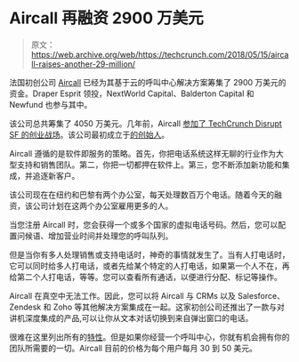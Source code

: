 # Aircall 再融资 2900 万美元

> 原文：<https://web.archive.org/web/https://techcrunch.com/2018/05/15/aircall-raises-another-29-million/>

法国初创公司 [Aircall](https://web.archive.org/web/20230327185738/https://aircall.io/) 已经为其基于云的呼叫中心解决方案筹集了 2900 万美元的资金。Draper Esprit 领投，NextWorld Capital、Balderton Capital 和 Newfund 也参与其中。

该公司总共筹集了 4050 万美元。几年前，Aircall [参加了 TechCrunch Disrupt SF 的创业战场](https://web.archive.org/web/20230327185738/https://techcrunch.com/2015/09/21/aircall-wants-to-reinvent-customer-support-by-making-all-representatives-mobile/)。该公司最初成立于[的创始人](https://web.archive.org/web/20230327185738/https://www.efounders.co/)。

Aircall 遵循的是软件即服务的策略。首先，你把电话系统这样无聊的行业作为大型支持和销售团队。第二，你把一切都押在软件上。第三，您不断添加新功能和集成，并追逐新客户。

该公司现在在纽约和巴黎有两个办公室，每天处理数百万个电话。随着今天的融资，该公司计划在这两个办公室雇用更多的人。

当您注册 Aircall 时，您会获得一个或多个国家的虚拟电话号码。然后，您可以配置问候语、增加营业时间并处理您的呼叫队列。

但是当你有多人处理销售或支持电话时，神奇的事情就发生了。当有人打电话时，它可以同时给多人打电话，或者先给某个特定的人打电话，如果第一个人不在，再给第二个人打电话，等等。您可以查看所有通话，以便进行分配、标记等操作。

Aircall 在真空中无法工作。因此，您可以将 Aircall 与 CRMs 以及 Salesforce、Zendesk 和 Zoho 等其他解决方案集成在一起。这家初创公司还推出了一款与对讲机深度集成的产品,可以让你从文本对话切换到来自弹出窗口的电话。

很难在这里列出所有的[特性](https://web.archive.org/web/20230327185738/https://aircall.io/call-center-software-features/)。但是如果你经营一个呼叫中心，你就有机会拥有你的团队所需要的一切。Aircall 目前的价格为每个用户每月 30 到 50 美元。